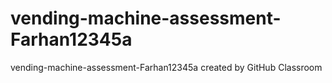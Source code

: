 # vending-machine-assessment-Farhan12345a
vending-machine-assessment-Farhan12345a created by GitHub Classroom

